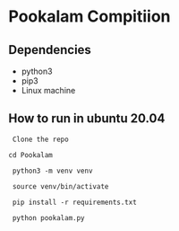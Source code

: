 # Pookalam Compitiion

## Dependencies

* python3
* pip3
* Linux machine

## How to run in ubuntu 20.04

` Clone the repo`

` cd Pookalam `

` python3 -m venv venv`

` source venv/bin/activate`



` pip install -r requirements.txt`

` python pookalam.py`